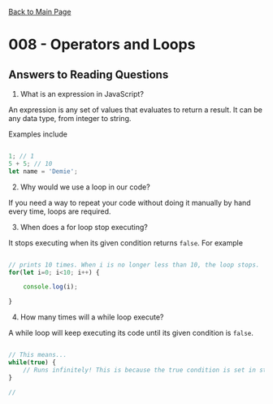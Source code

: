 [Back to Main Page](https://roguestar112.github.io/reading-notes/)

# 008 - Operators and Loops

## Answers to Reading Questions

1. What is an expression in JavaScript?

An expression is any set of values that evaluates to return a result. It can be any data type, from integer to string.

Examples include

```js

1; // 1
5 + 5; // 10 
let name = 'Demie';


```


2. Why would we use a loop in our code?

If you need a way to repeat your code without doing it manually by hand every time, loops are required.

3. When does a for loop stop executing?

It stops executing when its given condition returns `false`. For example

```js

// prints 10 times. When i is no longer less than 10, the loop stops.
for(let i=0; i<10; i++) {

    console.log(i);

}

```

4. How many times will a while loop execute?

A while loop will keep executing its code until its given condition is `false`.

```js

// This means...
while(true) {
    // Runs infinitely! This is because the true condition is set in stone until you close the code.
}

// 



```

